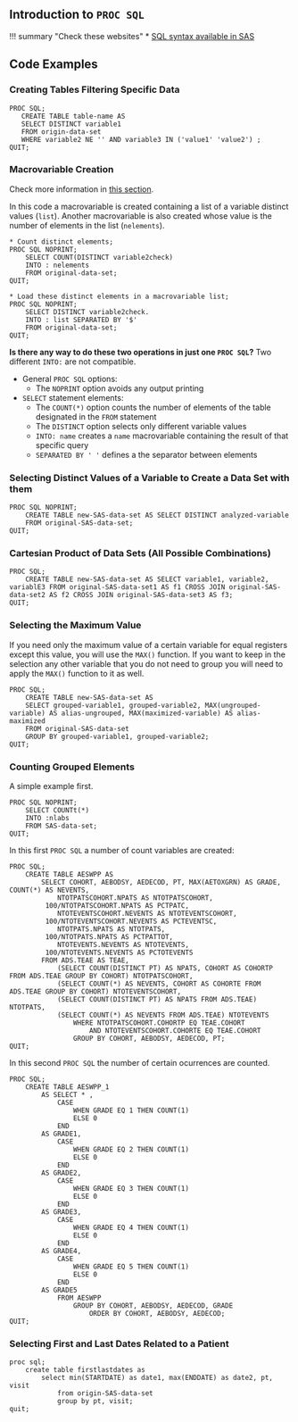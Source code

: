 ## Introduction to `PROC SQL`

!!! summary "Check these websites"
    * [SQL syntax available in SAS](http://support.sas.com/documentation/cdl/en/proc/61895/HTML/default/viewer.htm#a000086336.htm)

## Code Examples

### Creating Tables Filtering Specific Data

```
PROC SQL;
   CREATE TABLE table-name AS
   SELECT DISTINCT variable1
   FROM origin-data-set
   WHERE variable2 NE '' AND variable3 IN ('value1' 'value2') ; 
QUIT;
```

### Macrovariable Creation 

Check more information in [this section](../macros/macrovar-at-execution-time.md#creating-macro-variables-using-proc-sql).

In this code a macrovariable is created containing a list of a variable distinct values (`list`). Another macrovariable is also created whose value is the number of elements in the list (`nelements`).

```
* Count distinct elements;
PROC SQL NOPRINT;
	SELECT COUNT(DISTINCT variable2check) 
	INTO : nelements
	FROM original-data-set;
QUIT;

* Load these distinct elements in a macrovariable list;
PROC SQL NOPRINT;
	SELECT DISTINCT variable2check. 
	INTO : list SEPARATED BY '$' 
	FROM original-data-set;
QUIT;
```

**Is there any way to do these two operations in just one `PROC SQL`?** Two different `INTO:` are not compatible.

* General `PROC SQL` options:
    * The `NOPRINT` option avoids any output printing
* `SELECT` statement elements:
    * The `COUNT(*)` option counts the number of elements of the table designated in the `FROM` statement
    * The `DISTINCT` option selects only different variable values
    * `INTO: name` creates a `name` macrovariable containing the result of that specific query
    * `SEPARATED BY ' '` defines a the separator between elements
   
### Selecting Distinct Values of a Variable to Create a Data Set with them

```
PROC SQL NOPRINT;
	CREATE TABLE new-SAS-data-set AS SELECT DISTINCT analyzed-variable
	FROM original-SAS-data-set;
QUIT;
```

### Cartesian Product of Data Sets (All Possible Combinations)

```
PROC SQL;
	CREATE TABLE new-SAS-data-set AS SELECT variable1, variable2, variablE3 FROM original-SAS-data-set1 AS f1 CROSS JOIN original-SAS-data-set2 AS f2 CROSS JOIN original-SAS-data-set3 AS f3;
QUIT;
```

### Selecting the Maximum Value

If you need only the maximum value of a certain variable for equal registers except this value, you will use the `MAX()` function. If you want to keep in the selection any other variable that you do not need to group you will need to apply the `MAX()` function to it as well.

```
PROC SQL;
	CREATE TABLE new-SAS-data-set AS
	SELECT grouped-variable1, grouped-variable2, MAX(ungrouped-variable) AS alias-ungrouped, MAX(maximized-variable) AS alias-maximized
	FROM original-SAS-data-set
	GROUP BY grouped-variable1, grouped-variable2;
QUIT;
```

### Counting Grouped Elements

A simple example first.
```
PROC SQL NOPRINT;
	SELECT COUNTt(*)
	INTO :nlabs
	FROM SAS-data-set;
QUIT;
```

In this first `PROC SQL` a number of count variables are created:
```
PROC SQL;
	CREATE TABLE AESWPP AS
		SELECT COHORT, AEBODSY, AEDECOD, PT, MAX(AETOXGRN) AS GRADE, COUNT(*) AS NEVENTS, 
			NTOTPATSCOHORT.NPATS AS NTOTPATSCOHORT, 
         100/NTOTPATSCOHORT.NPATS AS PCTPATC,
			NTOTEVENTSCOHORT.NEVENTS AS NTOTEVENTSCOHORT, 
         100/NTOTEVENTSCOHORT.NEVENTS AS PCTEVENTSC,
			NTOTPATS.NPATS AS NTOTPATS, 
         100/NTOTPATS.NPATS AS PCTPATTOT,
			NTOTEVENTS.NEVENTS AS NTOTEVENTS, 
         100/NTOTEVENTS.NEVENTS AS PCTOTEVENTS
		FROM ADS.TEAE AS TEAE, 
			(SELECT COUNT(DISTINCT PT) AS NPATS, COHORT AS COHORTP FROM ADS.TEAE GROUP BY COHORT) NTOTPATSCOHORT,
			(SELECT COUNT(*) AS NEVENTS, COHORT AS COHORTE FROM ADS.TEAE GROUP BY COHORT) NTOTEVENTSCOHORT,
			(SELECT COUNT(DISTINCT PT) AS NPATS FROM ADS.TEAE) NTOTPATS,
			(SELECT COUNT(*) AS NEVENTS FROM ADS.TEAE) NTOTEVENTS
				WHERE NTOTPATSCOHORT.COHORTP EQ TEAE.COHORT
					AND NTOTEVENTSCOHORT.COHORTE EQ TEAE.COHORT
				GROUP BY COHORT, AEBODSY, AEDECOD, PT;
QUIT;
```

In this second `PROC SQL` the number of certain ocurrences are counted.
```
PROC SQL;
	CREATE TABLE AESWPP_1
		AS SELECT * ,
			CASE 
				WHEN GRADE EQ 1 THEN COUNT(1) 
				ELSE 0 
			END 
		AS GRADE1,
			CASE 
				WHEN GRADE EQ 2 THEN COUNT(1) 
				ELSE 0 
			END 
		AS GRADE2,
			CASE 
				WHEN GRADE EQ 3 THEN COUNT(1) 
				ELSE 0 
			END 
		AS GRADE3,
			CASE 
				WHEN GRADE EQ 4 THEN COUNT(1) 
				ELSE 0 
			END 
		AS GRADE4,
			CASE 
				WHEN GRADE EQ 5 THEN COUNT(1) 
				ELSE 0 
			END 
		AS GRADE5
			FROM AESWPP
				GROUP BY COHORT, AEBODSY, AEDECOD, GRADE
					ORDER BY COHORT, AEBODSY, AEDECOD;
QUIT;
```

### Selecting First and Last Dates Related to a Patient

```
proc sql;
	create table firstlastdates as 
		select min(STARTDATE) as date1, max(ENDDATE) as date2, pt, visit
			from origin-SAS-data-set 
			group by pt, visit;
quit; 

```
